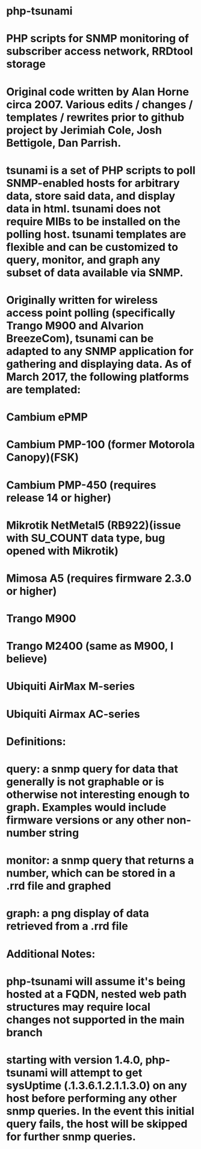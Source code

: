 # php-tsunami
# PHP scripts for SNMP monitoring of subscriber access network, RRDtool storage

# Original code written by Alan Horne circa 2007. Various edits / changes / templates / rewrites prior to github project by Jerimiah Cole, Josh Bettigole, Dan Parrish.

# tsunami is a set of PHP scripts to poll SNMP-enabled hosts for arbitrary data, store said data, and display data in html. tsunami does not require MIBs to be installed on the polling host. tsunami templates are flexible and can be customized to query, monitor, and graph any subset of data available via SNMP.

# Originally written for wireless access point polling (specifically Trango M900 and Alvarion BreezeCom), tsunami can be adapted to any SNMP application for gathering and displaying data. As of March 2017, the following platforms are templated:

# Cambium ePMP
# Cambium PMP-100 (former Motorola Canopy)(FSK)
# Cambium PMP-450 (requires release 14 or higher)
# Mikrotik NetMetal5 (RB922)(issue with SU_COUNT data type, bug opened with Mikrotik)
# Mimosa A5 (requires firmware 2.3.0 or higher)
# Trango M900
# Trango M2400 (same as M900, I believe)
# Ubiquiti AirMax M-series
# Ubiquiti Airmax AC-series

# Definitions:

# query: a snmp query for data that generally is not graphable or is otherwise not interesting enough to graph. Examples would include firmware versions or any other non-number string

# monitor: a snmp query that returns a number, which can be stored in a .rrd file and graphed

# graph: a png display of data retrieved from a .rrd file

# Additional Notes:

# php-tsunami will assume it's being hosted at a FQDN, nested web path structures may require local changes not supported in the main branch

# starting with version 1.4.0, php-tsunami will attempt to get sysUptime (.1.3.6.1.2.1.1.3.0) on any host before performing any other snmp queries. In the event this initial query fails, the host will be skipped for further snmp queries.
###
